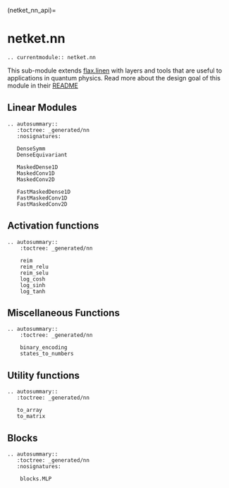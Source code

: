 (netket_nn_api)=
# netket.nn

```{eval-rst}
.. currentmodule:: netket.nn

```

This sub-module extends [flax.linen](https://flax.readthedocs.io/en/latest/flax.linen.html) with layers and tools that are useful to applications in quantum physics.
Read more about the design goal of this module in their [README](https://github.com/google/flax/blob/master/flax/linen/README.md)


## Linear Modules

```{eval-rst}
.. autosummary::
   :toctree: _generated/nn
   :nosignatures:

   DenseSymm
   DenseEquivariant

   MaskedDense1D
   MaskedConv1D
   MaskedConv2D

   FastMaskedDense1D
   FastMaskedConv1D
   FastMaskedConv2D

```

## Activation functions

```{eval-rst}
.. autosummary::
    :toctree: _generated/nn

    reim
    reim_relu
    reim_selu
    log_cosh
    log_sinh
    log_tanh

```

## Miscellaneous Functions

```{eval-rst}
.. autosummary::
    :toctree: _generated/nn

    binary_encoding
    states_to_numbers
```

## Utility functions

```{eval-rst}
.. autosummary::
   :toctree: _generated/nn

   to_array
   to_matrix

```


## Blocks

```{eval-rst}
.. autosummary::
   :toctree: _generated/nn
   :nosignatures:

    blocks.MLP

```
